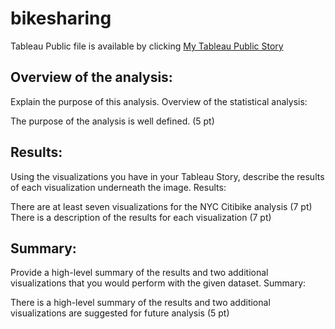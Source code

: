 # bikesharing


Tableau Public file is available by clicking [My Tableau Public Story](https://public.tableau.com/app/profile/tannaz.mostaghimi/viz/Module14_Challenge_16547398741490/TheStory?publish=yes)



## Overview of the analysis: 
Explain the purpose of this analysis.
Overview of the statistical analysis:

The purpose of the analysis is well defined. (5 pt)


## Results: 
Using the visualizations you have in your Tableau Story, describe the results of each visualization underneath the image.
Results:

There are at least seven visualizations for the NYC Citibike analysis (7 pt)
There is a description of the results for each visualization (7 pt)



## Summary: 
Provide a high-level summary of the results and two additional visualizations that you would perform with the given dataset.
Summary:

There is a high-level summary of the results and two additional visualizations are suggested for future analysis (5 pt)
